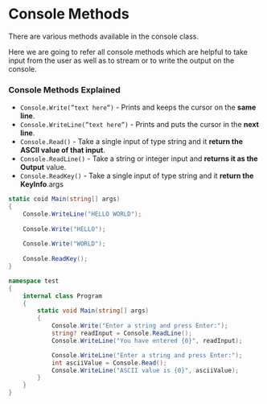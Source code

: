 # Console Methods


There are various methods available in the console class.

Here we are going to refer all console methods which are helpful to take input from the user as well as to stream or to write the output on the console.

### Console Methods Explained

- `Console.Write(”text here”)` - Prints and keeps the cursor on the **same line**.
- `Console.WriteLine(”text here”)` - Prints and puts the cursor in the **next line**.
- `Console.Read()` - Take a single input of type string and it **return the ASCII value of that input**.
- `Console.ReadLine()` - Take a string or integer input and **returns it as the Output** value.
- `Console.ReadKey()` - Take a single input of type string and it **return the KeyInfo**.args

```csharp
static coid Main(string[] args)
{
	Console.WriteLine("HELLO WORLD");
	
	Console.Write("HELLO");
	
	Console.Write("WORLD");
	
	Console.ReadKey();
}
```

```csharp
namespace test
{
    internal class Program
    {
        static void Main(string[] args)
        {
            Console.Write("Enter a string and press Enter:");
            string? readInput = Console.ReadLine();
            Console.WriteLine("You have entered {0}", readInput);

            Console.WriteLine("Enter a string and press Enter:");
            int asciiValue = Console.Read();
            Console.WriteLine("ASCII value is {0}", asciiValue);
        }
    }
}
```
